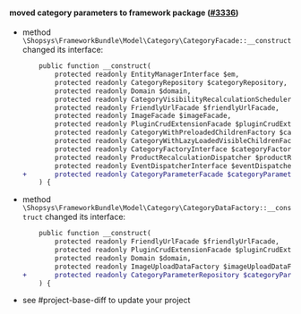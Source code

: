 #### moved category parameters to framework package ([#3336](https://github.com/shopsys/shopsys/pull/3336))

-   method `\Shopsys\FrameworkBundle\Model\Category\CategoryFacade::__construct` changed its interface:
    ```diff
        public function __construct(
            protected readonly EntityManagerInterface $em,
            protected readonly CategoryRepository $categoryRepository,
            protected readonly Domain $domain,
            protected readonly CategoryVisibilityRecalculationScheduler $categoryVisibilityRecalculationScheduler,
            protected readonly FriendlyUrlFacade $friendlyUrlFacade,
            protected readonly ImageFacade $imageFacade,
            protected readonly PluginCrudExtensionFacade $pluginCrudExtensionFacade,
            protected readonly CategoryWithPreloadedChildrenFactory $categoryWithPreloadedChildrenFactory,
            protected readonly CategoryWithLazyLoadedVisibleChildrenFactory $categoryWithLazyLoadedVisibleChildrenFactory,
            protected readonly CategoryFactoryInterface $categoryFactory,
            protected readonly ProductRecalculationDispatcher $productRecalculationDispatcher,
            protected readonly EventDispatcherInterface $eventDispatcher,
    +       protected readonly CategoryParameterFacade $categoryParameterFacade,
        ) {
    ```
-   method `\Shopsys\FrameworkBundle\Model\Category\CategoryDataFactory::__construct` changed its interface:
    ```diff
        public function __construct(
            protected readonly FriendlyUrlFacade $friendlyUrlFacade,
            protected readonly PluginCrudExtensionFacade $pluginCrudExtensionFacade,
            protected readonly Domain $domain,
            protected readonly ImageUploadDataFactory $imageUploadDataFactory,
    +       protected readonly CategoryParameterRepository $categoryParameterRepository,
        ) {
    ```
-   see #project-base-diff to update your project
